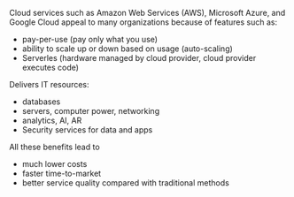 Cloud services such as Amazon Web Services (AWS), Microsoft Azure, and Google Cloud appeal to many organizations because of features such as:

- pay-per-use (pay only what you use)
- ability to scale up or down based on usage (auto-scaling)
- Serverles (hardware managed by cloud provider, cloud provider executes code)

Delivers IT resources:

- databases
- servers, computer power, networking
- analytics, AI, AR
- Security services for data and apps




All these benefits lead to 

- much lower costs
- faster time-to-market
- better service quality compared with traditional methods